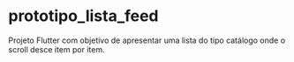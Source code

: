 # prototipo_lista_feed

Projeto Flutter com objetivo de apresentar uma lista do tipo catálogo onde o scroll desce item por item.